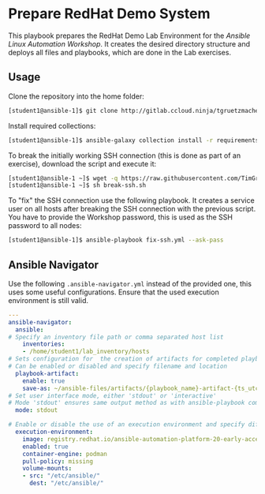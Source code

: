 # Prepare RedHat Demo System

This playbook prepares the RedHat Demo Lab Environment for the _Ansible Linux Automation Workshop_.
It creates the desired directory structure and deploys all files and playbooks, which are done in the Lab exercises.

## Usage

Clone the repository into the home folder:

```bash
[student1@ansible-1]$ git clone http://gitlab.ccloud.ninja/tgruetzmacher/prepare-redhat-demo-system.git
```

Install required collections:

```bash
[student1@ansible-1]$ ansible-galaxy collection install -r requirements.yml
```

To break the initially working SSH connection (this is done as part of an exercise), download the script and execute it:

```bash
[student1@ansible-1 ~]$ wget -q https://raw.githubusercontent.com/TimGrt/prepare-redhat-demo-system/master/break-ssh.sh
[student1@ansible-1 ~]$ sh break-ssh.sh 
```

To "fix" the SSH connection use the following playbook. It creates a service user on all hosts after breaking the SSH connection with the previous script. You have to provide the Workshop password, this is used as the SSH password to all nodes:

```bash
[student1@ansible-1]$ ansible-playbook fix-ssh.yml --ask-pass
```

## Ansible Navigator

Use the following `.ansible-navigator.yml` instead of the provided one, this uses some useful configurations. Ensure that the used execution environment is still valid.

```yaml
---
ansible-navigator:
  ansible:
# Specify an inventory file path or comma separated host list
    inventories:
    - /home/student1/lab_inventory/hosts
# Sets configuration for  the creation of artifacts for completed playbooks.
# Can be enabled or disabled and specify filename and location
  playbook-artifact:
    enable: true
    save-as: ~/ansible-files/artifacts/{playbook_name}-artifact-{ts_utc}.json
# Set user interface mode, either 'stdout' or 'interactive'
# Mode 'stdout' ensures same output method as with ansible-playbook command
  mode: stdout

# Enable or disable the use of an execution environment and specify different options
  execution-environment:
    image: registry.redhat.io/ansible-automation-platform-20-early-access/ee-supported-rhel8:2.0.0
    enabled: true
    container-engine: podman
    pull-policy: missing
    volume-mounts:
    - src: "/etc/ansible/"
      dest: "/etc/ansible/"
```
